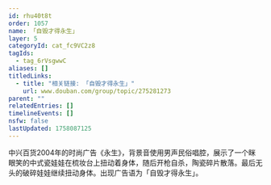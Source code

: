 ```yaml
---
id: rhu40t8t
order: 1057
name: 「自毁才得永生」
layer: 5
categoryId: cat_fc9VC2z8
tagIds:
  - tag_6rVsgwwC
aliases: []
titledLinks:
  - title: "相关链接: 「自毁才得永生」"
    url: www.douban.com/group/topic/275281273
parent: ""
relatedEntries: []
timelineEvents: []
nsfw: false
lastUpdated: 1758087125
---
```


中兴百货2004年的时尚广告《永生》，背景音使用男声民俗唱腔，展示了一个眯眼笑的中式瓷娃娃在梳妆台上扭动着身体，随后开枪自杀，陶瓷碎片散落。最后无头的破碎娃娃继续扭动身体。出现广告语为「自毁才得永生」。